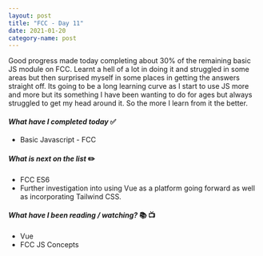 ```yaml
---
layout: post
title: "FCC - Day 11"
date: 2021-01-20
category-name: post
---
```


Good progress made today completing about 30% of the remaining basic JS module on FCC. Learnt a hell of a lot in doing it and struggled in some areas but then surprised myself in some places in getting the answers straight off.  Its going to be a long learning curve as I start to use JS more and more but its something I have been wanting to do for ages but always struggled to get my head around it.  So the more I learn from it the better.  

#### ***What have I completed today*** :white_check_mark:

- Basic Javascript - FCC

#### ***What is next on the list*** :pencil2:

- FCC ES6
- Further investigation into using Vue as a platform going forward as well as incorporating Tailwind CSS.

#### ***What have I been reading / watching?*** :books: :tv:

- Vue
- FCC JS Concepts
